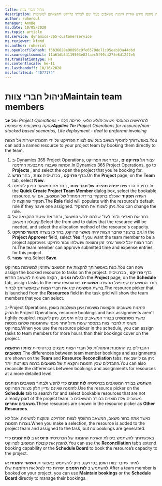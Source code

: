 ```yaml
---
title: ניהול חברי צוות
description: נושא זה מספק מידע אודות הזמנת משאבים בעלי שם לצוותי פרויקט והקצאתם למשימות.
author: ruhercul
manager: AnnBe
ms.date: 10/05/2020
ms.topic: article
ms.service: dynamics-365-customerservice
ms.reviewer: kfend
ms.author: ruhercul
ms.openlocfilehash: f5b36628e90896c9fe6570de71c95eab83a44ebd
ms.sourcegitcommit: 11a61db54119503e82faec5f99c4273e8d1247e5
ms.translationtype: HT
ms.contentlocale: he-IL
ms.lasthandoff: 10/16/2020
ms.locfileid: "4077174"
---
```

# <a name="maintain-team-members"></a><span data-ttu-id="b6286-103">ניהול חברי צוות</span><span class="sxs-lookup"><span data-stu-id="b6286-103">Maintain team members</span></span>

<span data-ttu-id="b6286-104">_**חל על:** Project Operations לתרחישים מבוססי משאבים/לא מלאי, פריסה קלה - עסקה בחשבונית פרופורמה_</span><span class="sxs-lookup"><span data-stu-id="b6286-104">_**Applies To:** Project Operations for resource/non-stocked based scenarios, Lite deployment - deal to proforma invoicing_</span></span>

<span data-ttu-id="b6286-105">באפשרותך להוסיף משאב בעל שם לצוות הפרויקט על ידי הזמנתו ישירות אל הצוות.</span><span class="sxs-lookup"><span data-stu-id="b6286-105">You can add a named resource to your project team by booking them directly to the team.</span></span>

1. <span data-ttu-id="b6286-106">ב-Dynamics 365 Project Operations, עבור אל **פרויקטים** , ובחר את הפרויקט הפתוח שעבורו מתבצעת ההזמנה.</span><span class="sxs-lookup"><span data-stu-id="b6286-106">In Dynamics 365 Project Operations, go to **Projects** , and select the open the project that you're booking for.</span></span>
2. <span data-ttu-id="b6286-107">בדף **פרויקט** , בכרטיסיה **צוות** , בחר **חדש**.</span><span class="sxs-lookup"><span data-stu-id="b6286-107">On the **Project** page, on the **Team** tab, select **New**.</span></span> 
3. <span data-ttu-id="b6286-108">בתיבת הדו-שיח **יצירה מהירה של חבר צוות** , בחר את המשאב הניתן להזמנה.</span><span class="sxs-lookup"><span data-stu-id="b6286-108">In the **Quick Create Project Team Member** dialog box, select the bookable resource.</span></span> <span data-ttu-id="b6286-109">השדה **תפקיד** יאוכלס בתפקיד ברירת המחדל של המשאב, אם יש תפקיד שהוקצה לו.</span><span class="sxs-lookup"><span data-stu-id="b6286-109">The **Role** field will populate with the resource's default role if they have one assigned.</span></span> <span data-ttu-id="b6286-110">ניתן לשנות את התפקיד.</span><span class="sxs-lookup"><span data-stu-id="b6286-110">You can change the role.</span></span> 
4. <span data-ttu-id="b6286-111">בחר את תאריכי ה'מ' ו'עד' שבהם ידרש המשאב, ובחר את שיטת ההקצאה של קיבולת המשאב.</span><span class="sxs-lookup"><span data-stu-id="b6286-111">Select the from and to dates that the resource will be needed, and select the allocation method of the resource's capacity.</span></span> 
5. <span data-ttu-id="b6286-112">אם ברצונך שחבר הצוות יהיה מאשר פרויקט, בחר **כן** בשדה **מאשר פרויקט**.</span><span class="sxs-lookup"><span data-stu-id="b6286-112">In the **Project Approver** field, select **Yes** if you want the team member to be a project approver.</span></span> <span data-ttu-id="b6286-113">חבר הצוות יוכל לאשר ערכי זמן והוצאה שנשלחו עבור פרויקט זה.</span><span class="sxs-lookup"><span data-stu-id="b6286-113">The team member can approve submitted time and expense entries for this project.</span></span> 
6. <span data-ttu-id="b6286-114">בחר **שמור**.</span><span class="sxs-lookup"><span data-stu-id="b6286-114">Select **Save**.</span></span>

<span data-ttu-id="b6286-115">כעת באפשרותך להקצות את המשאב שהוזמן למשימות בפרויקט.</span><span class="sxs-lookup"><span data-stu-id="b6286-115">You can now assign the booked resource to tasks on the project.</span></span> <span data-ttu-id="b6286-116">בדף **פרויקט** , בכרטיסיה **לוח זמנים** , הקצה משימות למשאב החדש.</span><span class="sxs-lookup"><span data-stu-id="b6286-116">On the **Project** page, on the **Schedule** tab, assign tasks to the new resource.</span></span> <span data-ttu-id="b6286-117">בורר המשאבים שמופעל מהשדה **משאבים** ברשת המשימה יציג את חברי הצוות שבאפשרותך לבחור.</span><span class="sxs-lookup"><span data-stu-id="b6286-117">The resource picker that is launched from the **Resources** field in the task grid will show the team members that you can select.</span></span>


<span data-ttu-id="b6286-118">ב-Project Operations, הזמנות משאבים והקצאות משימות אינן משולבות באופן הדוק.</span><span class="sxs-lookup"><span data-stu-id="b6286-118">In Project Operations, resource bookings and task assignments aren't tightly coupled.</span></span> <span data-ttu-id="b6286-119">כאשר משתמשים בבורר המשאבים בלוח הזמנים, ניתן להקצות משימות לחברי צוות במספר שעות גדול יותר מכפי שההזמנות שלהם מכסות בפרויקט.</span><span class="sxs-lookup"><span data-stu-id="b6286-119">When you use the resource picker in the schedule, you can assign tasks to team members for more hours than their bookings cover on the project.</span></span>

<span data-ttu-id="b6286-120">ההבדלים בין ההזמנות והמטלות של חברי הצוות מוצגים בכרטיסיות **צוות** ו **התאמה משאבים**.</span><span class="sxs-lookup"><span data-stu-id="b6286-120">The differences between team member bookings and assignments are shown on the **Team** and **Resource Reconciliation** tabs.</span></span> <span data-ttu-id="b6286-121">ניתן גם ליישב את ההבדלים שבין הזמנות והקצאות של משאבים ברמה מפורטת יותר.</span><span class="sxs-lookup"><span data-stu-id="b6286-121">You can also reconcile the differences between bookings and assignments for resources at a more detailed level.</span></span>

<span data-ttu-id="b6286-122">השתמש בבורר המשאבים בכרטיסיה **לוח זמנים** כדי לחפש ולבחור משאבים הניתנים להזמנה שאינם עדיין חלק מצוות הפרויקט.</span><span class="sxs-lookup"><span data-stu-id="b6286-122">Use the resource picker on the **Schedule** tab to search for and select bookable resources that are not already part of the project team.</span></span> <span data-ttu-id="b6286-123">משאבים אלה מוצגים בבורר המשאבים כ **משאבים אחרים**.</span><span class="sxs-lookup"><span data-stu-id="b6286-123">These resources are shown in the resource picker as **Other Resources**.</span></span>

<span data-ttu-id="b6286-124">כאשר אתה בחור משאב, המשאב מתווסף לצוות הפרויקט ומוקצה למשימה, אבל לא נוצרות הזמנות.</span><span class="sxs-lookup"><span data-stu-id="b6286-124">When you make a selection, the resource is added to the project team and assigned to the task, but no bookings are generated.</span></span>

<span data-ttu-id="b6286-125">באפשרותך להשתמש ביכולת הארכת ההזמנה של הכרטיסיה  **פיוס** או ב **לוח זמנים** כדי להזמין את קיבולת המשאב לפרויקט.</span><span class="sxs-lookup"><span data-stu-id="b6286-125">You can use the **Reconciliation** tab’s extend booking capability or the **Schedule Board** to book the resource’s capacity to the project.</span></span>

<span data-ttu-id="b6286-126">לאחר שחבר צוות הוזמן בפרויקט, ניתן להשתמש באפשרות **השאר הזמנות** או  להשתמש ב **לוח הזמנים** ישירות כדי לנהל את ההזמנות שלו.</span><span class="sxs-lookup"><span data-stu-id="b6286-126">After a team member is booked on your project, you can use **Maintain bookings** or the **Schedule Board** directly to manage their bookings.</span></span>
